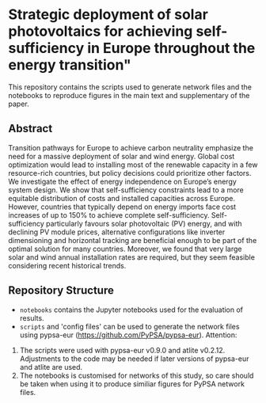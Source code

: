 # Strategic deployment of solar photovoltaics for achieving self-sufficiency in Europe throughout the energy transition"

This repository contains the scripts used to generate network files and the notebooks to reproduce figures in the main text and supplementary of the paper.

## Abstract

Transition pathways for Europe to achieve carbon neutrality emphasize the need for a massive deployment of solar and wind energy.
Global cost optimization would lead to installing most of the renewable capacity in a few resource-rich countries, but policy decisions could prioritize other factors.
We investigate the effect of energy independence on Europe’s energy system design. We show that self-sufficiency constraints lead to a more equitable distribution of costs
and installed capacities across Europe. However, countries that typically depend on energy imports face cost increases of up to 150\% to achieve complete self-sufficiency.
Self-sufficiency particularly favours solar photovoltaic (PV) energy, and with declining PV module prices, alternative configurations like inverter dimensioning and horizontal
tracking are beneficial enough to be part of the optimal solution for many countries. Moreover, we found that very large solar and wind annual installation rates are required,
but they seem feasible considering recent historical trends.

## Repository Structure

- `notebooks` contains the Jupyter notebooks used for the evaluation of results.
- `scripts` and 'config files' can be used to generate the network files using pypsa-eur (https://github.com/PyPSA/pypsa-eur).
Attention:
1. The scripts were used with pypsa-eur v0.9.0 and atlite v0.2.12. Adjustments to the code may be needed if later versions of pypsa-eur and atlite are used.
2. The notebooks is customised for networks of this study, so care should be taken
when using it to produce similiar figures for PyPSA network files. 

